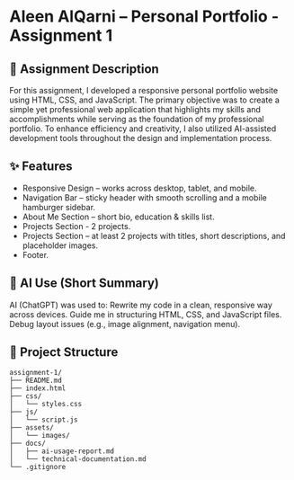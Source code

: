 # Aleen AlQarni – Personal Portfolio - Assignment 1

## 📌 Assignment Description
For this assignment, I developed a responsive personal portfolio website using HTML, CSS, and JavaScript. The primary objective was to create a simple yet professional web application that highlights my skills and accomplishments while serving as the foundation of my professional portfolio. To enhance efficiency and creativity, I also utilized AI-assisted development tools throughout the design and implementation process.

## ✨ Features
* Responsive Design – works across desktop, tablet, and mobile.
* Navigation Bar – sticky header with smooth scrolling and a mobile hamburger sidebar.
* About Me Section – short bio, education & skills list.
* Projects Section - 2 projects.
* Projects Section – at least 2 projects with titles, short descriptions, and placeholder images.
* Footer.

## 🤖 AI Use (Short Summary)
AI (ChatGPT) was used to:
Rewrite my code in a clean, responsive way across devices.
Guide me in structuring HTML, CSS, and JavaScript files.
Debug layout issues (e.g., image alignment, navigation menu).

  ## 📂 Project Structure
```
assignment-1/
├── README.md
├── index.html
├── css/
│   └── styles.css
├── js/
│   └── script.js
├── assets/
│   └── images/
├── docs/
│   ├── ai-usage-report.md
│   └── technical-documentation.md
└── .gitignore
```

